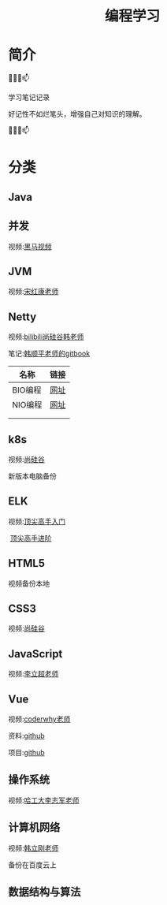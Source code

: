 <div align="center"> 
<h1 align="center">编程学习</h1>
</div>


# 简介

👯✨😄📫

学习笔记记录

好记性不如烂笔头，增强自己对知识的理解。

👯✨😄📫



# 分类

## Java





## 并发

视频:[黑马视频](https://www.bilibili.com/video/BV16J411h7Rd?from=search&seid=6048036231962424591)



## JVM

视频:[宋红康老师](https://www.bilibili.com/video/BV1PJ411n7xZ?from=search&seid=14602242649947052903)





## Netty

视频:[bilibili尚硅谷韩老师](https://www.bilibili.com/video/av76227904/)

笔记:[韩顺平老师的gitbook](https://dongzl.github.io/netty-handbook/#/_content/chapter01)

| 名称    | 链接                                                         |
| ------- | ------------------------------------------------------------ |
| BIO编程 | [网址](https://github.com/FLVE/Netty/blob/main/docs/Java%20BIO%20%E7%BC%96%E7%A8%8B.md) |
| NIO编程 | [网址](https://github.com/FLVE/Netty/blob/main/docs/Java%20NIO%20%E7%BC%96%E7%A8%8B.md) |
|         |                                                              |
|         |                                                              |



## k8s

视频:[尚硅谷](https://www.bilibili.com/video/BV1w4411y7Go?from=search&seid=10561364562241846085)

新版本电脑备份



## ELK

视频:[顶尖高手入门](https://www.bilibili.com/video/BV1p4411h7sR?from=search&seid=17055288722370627779)

​		 [顶尖高手进阶](https://www.bilibili.com/video/BV1p4411Y7F4?from=search&seid=17055288722370627779)





## HTML5

视频备份本地



## CSS3

视频:[尚硅谷](https://www.bilibili.com/video/BV1Bx411u7cS)



## JavaScript

视频:[李立超老师](https://www.bilibili.com/video/BV1YW411T7GX)



## Vue

视频:[coderwhy老师](https://www.bilibili.com/video/BV15741177Eh)

资料:[github](https://github.com/breakout945/coderwhy)

项目:[github](https://github.com/coderwhy/supermall)



## 操作系统

视频:[哈工大李志军老师](https://www.bilibili.com/video/BV1d4411v7u7)





## 计算机网络

视频:[韩立刚老师]()

备份在百度云上



## 数据结构与算法

